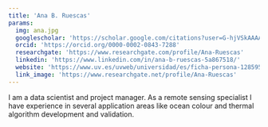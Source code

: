 ```yaml
---
title: 'Ana B. Ruescas'
params:
  img: ana.jpg
  googlescholar: 'https://scholar.google.com/citations?user=G-hjVSkAAAAJ&hl=en'
  orcid: 'https://orcid.org/0000-0002-0843-7288'
  researchgate: 'https://www.researchgate.com/profile/Ana-Ruescas'
  linkedin: 'https://www.linkedin.com/in/ana-b-ruescas-5a867518/'
  website: 'https://www.uv.es/uvweb/universidad/es/ficha-persona-1285950309813.html?p2=bruescas'
  link_image: 'https://www.researchgate.net/profile/Ana-Ruescas'
---
```


I am a data scientist and project manager. As a remote sensing specialist I have experience in several application areas like ocean colour and thermal algorithm development and validation.
